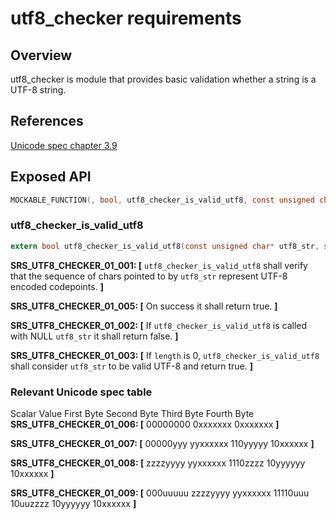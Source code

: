 # utf8_checker requirements

## Overview

utf8_checker is module that provides basic validation whether a string is a UTF-8 string.

## References

[Unicode spec chapter 3.9](http://www.unicode.org/versions/Unicode9.0.0/ch03.pdf#G7404)

## Exposed API

```c
MOCKABLE_FUNCTION(, bool, utf8_checker_is_valid_utf8, const unsigned char*, utf8_str, size_t, length);
```

###  utf8_checker_is_valid_utf8

```c
extern bool utf8_checker_is_valid_utf8(const unsigned char* utf8_str, size_t length);
```

**SRS_UTF8_CHECKER_01_001: [** `utf8_checker_is_valid_utf8` shall verify that the sequence of chars pointed to by `utf8_str` represent UTF-8 encoded codepoints. **]**

**SRS_UTF8_CHECKER_01_005: [** On success it shall return true. **]**

**SRS_UTF8_CHECKER_01_002: [** If `utf8_checker_is_valid_utf8` is called with NULL `utf8_str` it shall return false. **]**

**SRS_UTF8_CHECKER_01_003: [** If `length` is 0, `utf8_checker_is_valid_utf8` shall consider `utf8_str` to be valid UTF-8 and return true. **]**

###  Relevant Unicode spec table

Scalar Value First Byte Second Byte Third Byte Fourth Byte
**SRS_UTF8_CHECKER_01_006: [** 00000000 0xxxxxxx 0xxxxxxx **]**

**SRS_UTF8_CHECKER_01_007: [** 00000yyy yyxxxxxx 110yyyyy 10xxxxxx **]**

**SRS_UTF8_CHECKER_01_008: [** zzzzyyyy yyxxxxxx 1110zzzz 10yyyyyy 10xxxxxx **]**

**SRS_UTF8_CHECKER_01_009: [** 000uuuuu zzzzyyyy yyxxxxxx 11110uuu 10uuzzzz 10yyyyyy 10xxxxxx **]**

